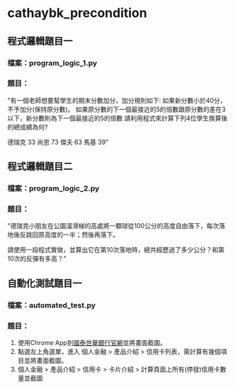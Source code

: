 # cathaybk_precondition

## 程式邏輯題目一
### 檔案：program_logic_1.py
### 題目：
"有一個老師想要幫學生的期末分數加分，加分規則如下:
如果新分數小於40分，不予加分(保持原分數)。
如果原分數的下一個最接近的5的倍數跟原分數的差在3以下，新分數則為下一個最接近的5的倍數
請利用程式來計算下列4位學生換算後的總成績為何?

德瑞克 33
尚恩 73
傑夫 63
馬基 39"


## 程式邏輯題目二
### 檔案：program_logic_2.py
### 題目：
"德瑞克小朋友在公園溜滑梯的高處將一顆球從100公分的高度自由落下，每次落地後反跳回原高度的一半；然後再落下。

請使用一段程式實做，並算出它在第10次落地時，總共經歷過了多少公分？和第10次的反彈有多高？"


## 自動化測試題目一
### 檔案：automated_test.py
### 題目：
1. 使用Chrome App到[國泰世華銀行官網](https://www.cathaybk.com.tw/cathaybk/)並將畫面截圖。
2. 點選左上角選單，進入 個人金融 > 產品介紹 > 信用卡列表，需計算有幾個項目並將畫面截圖。
3. 個人金融 > 產品介紹 > 信用卡 > 卡片介紹 > 計算頁面上所有(停發)信用卡數量並截圖
